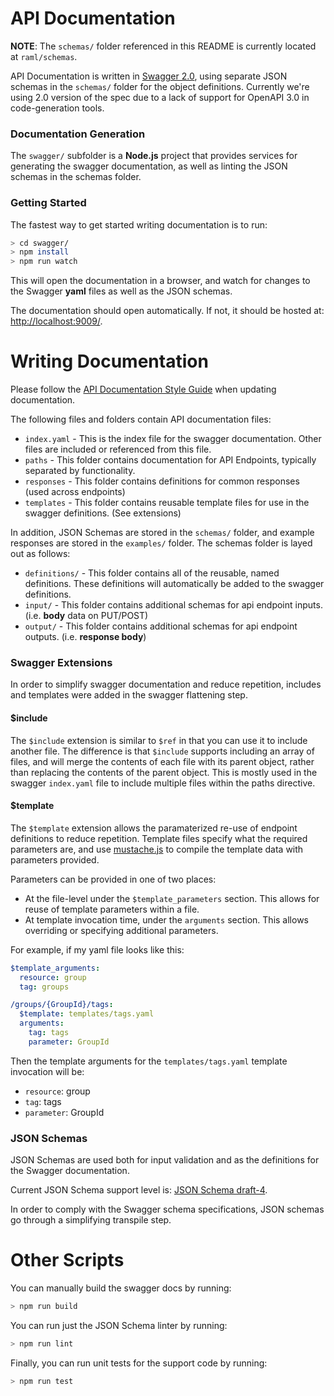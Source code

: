 # API Documentation

**NOTE**: The `schemas/` folder referenced in this README is currently located at `raml/schemas`.

API Documentation is written in [Swagger 2.0](https://github.com/OAI/OpenAPI-Specification/blob/master/versions/2.0.md), using
separate JSON schemas in the `schemas/` folder for the object definitions.
Currently we're using 2.0 version of the spec due to a lack of support for OpenAPI 3.0 in code-generation tools.

### Documentation Generation

The `swagger/` subfolder is a **Node.js** project that provides services for generating the swagger documentation, as well as
linting the JSON schemas in the schemas folder.

### Getting Started

The fastest way to get started writing documentation is to run:
```bash
> cd swagger/
> npm install
> npm run watch
```
This will open the documentation in a browser, and watch for changes to the Swagger **yaml** files as well as the JSON schemas. 

The documentation should open automatically. If not, it should be hosted at: [http://localhost:9009/](http://localhost:9009).

# Writing Documentation

Please follow the [API Documentation Style Guide](STYLE_GUIDE.md) when updating documentation.

The following files and folders contain API documentation files:
* `index.yaml` - This is the index file for the swagger documentation. Other files are included or referenced from this file.
* `paths` - This folder contains documentation for API Endpoints, typically separated by functionality.
* `responses` - This folder contains definitions for common responses (used across endpoints)
* `templates` - This folder contains reusable template files for use in the swagger definitions. (See extensions)

In addition, JSON Schemas are stored in the `schemas/` folder, and example responses are stored in the `examples/` folder.
The schemas folder is layed out as follows:
* `definitions/` - This folder contains all of the reusable, named definitions. These definitions will automatically be added to the swagger definitions.
* `input/` - This folder contains additional schemas for api endpoint inputs. (i.e. **body** data on PUT/POST)
* `output/` - This folder contains additional schemas for api endpoint outputs. (i.e. **response body**)

### Swagger Extensions

In order to simplify swagger documentation and reduce repetition, includes and templates were added in the swagger flattening step.

#### $include
The `$include` extension is similar to `$ref` in that you can use it to include another file. The difference is that `$include` supports including an array of files, and will merge the contents of each file with its parent object, rather than replacing the contents of the parent object. This is mostly used in the swagger `index.yaml` file to include multiple files within the paths directive. 

#### $template
The `$template` extension allows the paramaterized re-use of endpoint definitions to reduce repetition. Template files specify what the required parameters are, and use [mustache.js](https://github.com/janl/mustache.js/) to compile the template data with parameters provided.

Parameters can be provided in one of two places:
* At the file-level under the `$template_parameters` section. This allows for reuse of template parameters within a file.
* At template invocation time, under the `arguments` section. This allows overriding or specifying additional parameters.

For example, if my yaml file looks like this:
```yaml
$template_arguments:
  resource: group
  tag: groups

/groups/{GroupId}/tags:
  $template: templates/tags.yaml
  arguments:
    tag: tags
	parameter: GroupId
``` 

Then the template arguments for the `templates/tags.yaml` template invocation will be:
* `resource`: group
* `tag`: tags
* `parameter`: GroupId

### JSON Schemas

JSON Schemas are used both for input validation and as the definitions for the Swagger documentation.

Current JSON Schema support level is: [JSON Schema draft-4](http://json-schema.org/specification-links.html#draft-4).

In order to comply with the Swagger schema specifications, JSON schemas go through a simplifying transpile step.

# Other Scripts

You can manually build the swagger docs by running:
```bash
> npm run build
```

You can run just the JSON Schema linter by running:
```bash
> npm run lint
```

Finally, you can run unit tests for the support code by running:
```bash
> npm run test
```

